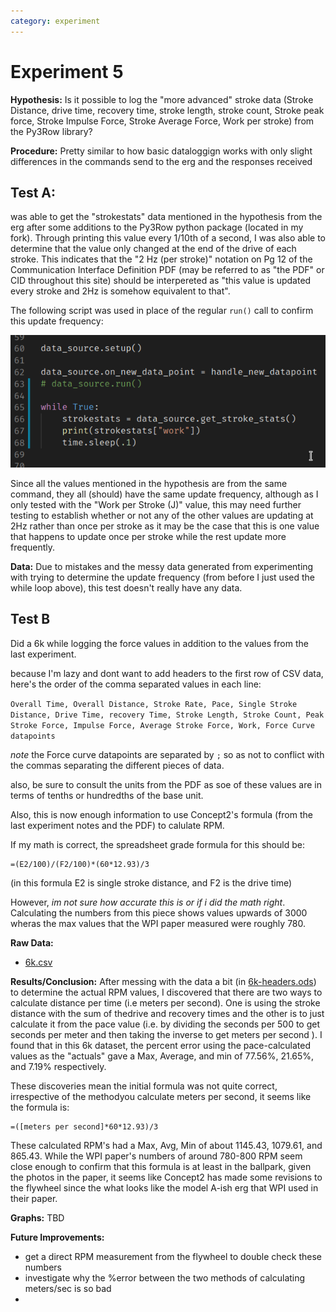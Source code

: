 ```yaml
---
category: experiment
---
```

# Experiment 5
**Hypothesis:** Is it possible to log the "more advanced" stroke data (Stroke Distance, drive time, recovery time, stroke length, stroke count, Stroke peak force, Stroke Impulse Force, Stroke Average Force, Work per stroke) from the Py3Row library?

**Procedure:** Pretty similar to how basic dataloggign works with only slight differences in the commands send to the erg and the responses received

## Test A:
was able to get the "strokestats" data mentioned in the hypothesis from the erg after some additions to the Py3Row python package (located in my fork). Through printing this value every 1/10th of a second, I was also able to determine that the value only changed at the end of the drive of each stroke. This indicates that the "2 Hz (per stroke)" notation on Pg 12 of the Communication Interface Definition PDF (may be referred to as "the PDF" or CID throughout this site) should be interpereted as "this value is updated every stroke and 2Hz is somehow equivalent to that".

The following script was used in place of the regular `run()` call to confirm this update frequency:

![the script used to confirm update frequency](../files/experiments/5/workratescript.png)

Since all the values mentioned in the hypothesis are from the same command, they all (should) have the same update frequency, although as I only tested with the "Work per Stroke (J)" value, this may need further testing to establish whether or not any of the other values are updating at 2Hz rather than once per stroke as it may be the case that this is one value that happens to update once per stroke while the rest update more frequently.

**Data:**
Due to mistakes and the messy data generated from experimenting with trying to determine the update frequency (from before I just used the while loop above), this test doesn't really have any data.


## Test B

Did a 6k while logging the force values in addition to the values from the last experiment.

because I'm lazy and dont want to add headers to the first row of CSV data, here's the order of the comma separated values in each line:

`Overall Time, Overall Distance, Stroke Rate, Pace, Single Stroke Distance, Drive Time, recovery Time, Stroke Length, Stroke Count, Peak Stroke Force, Impulse Force, Average Stroke Force, Work, Force Curve datapoints`

*note* the Force curve datapoints are separated by `;` so as not to conflict with the commas separating the different pieces of data.

also, be sure to consult the units from the PDF as soe of these values are in terms of tenths or hundredths of the base unit.

Also, this is now enough information to use Concept2's formula (from the last experiment notes and the PDF) to calulate RPM.

If my math is correct, the spreadsheet grade formula for this should be:
```
=(E2/100)/(F2/100)*(60*12.93)/3
```
(in this formula E2 is single stroke distance, and F2 is the drive time)

However, *im not sure how accurate this is or if i did the math right*. Calculating the numbers from this piece shows values upwards of 3000 wheras the max values that the WPI paper measured were roughly 780.

**Raw Data:**
- [6k.csv](../files/experiments/5/6k.csv)

**Results/Conclusion:**
After messing with the data a bit (in [6k-headers.ods](../files/experiments/5/6k-headers.ods)) to determine the actual RPM values, I discovered  that there are two ways to calculate distance per time (i.e meters per second). One is using the stroke distance with the sum of thedrive and recovery times and the other is to just calculate it from the pace value (i.e. by dividing the seconds per 500 to get seconds per meter and then taking the inverse to get meters per second ). I found that in this 6k dataset, the percent error using the pace-calculated values as the "actuals" gave a Max, Average, and min of 77.56%, 21.65%, and 7.19% respectively.

These discoveries mean the initial formula was not quite correct, irrespective of the methodyou calculate meters per second, it seems like the formula is:
```
=([meters per second]*60*12.93)/3
```
These calculated RPM's had a Max, Avg, Min of about 1145.43, 1079.61, and 865.43. While the WPI paper's numbers of around 780-800 RPM seem close enough to confirm that this formula is at least in the ballpark, given the photos in the paper, it seems like Concept2 has made some revisions to the flywheel since the what looks like the model A-ish erg that WPI used in their paper.

**Graphs:**
TBD



**Future Improvements:**
- get a direct RPM measurement from the flywheel to double check these numbers
- investigate why the %error between the two methods of calculating meters/sec is so bad
- 
